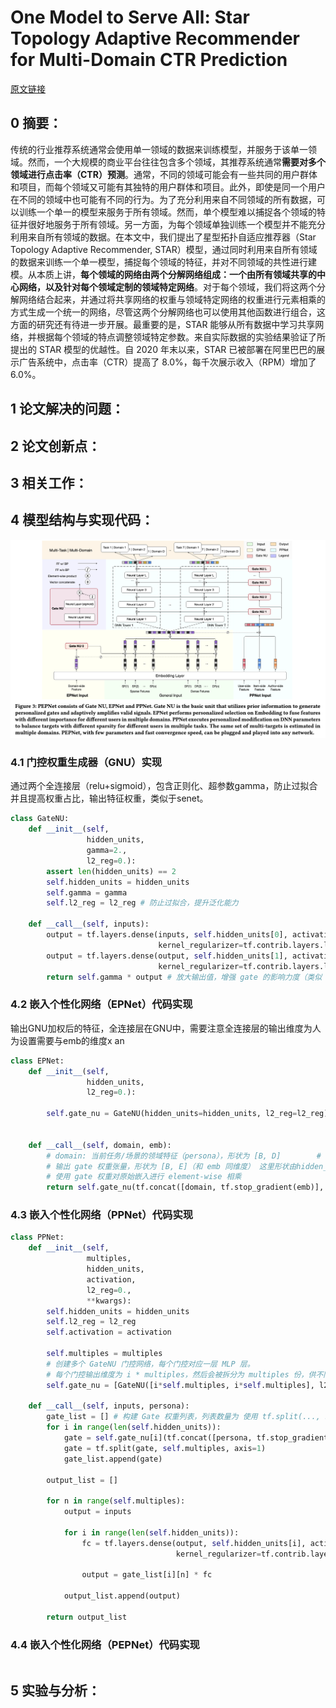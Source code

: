 # One Model to Serve All: Star Topology Adaptive Recommender for Multi-Domain CTR Prediction
[原文链接](https://doi.org/10.1145/3383313.3412236)
## 0 摘要：
传统的行业推荐系统通常会使用单一领域的数据来训练模型，并服务于该单一领域。然而，一个大规模的商业平台往往包含多个领域，其推荐系统通常**需要对多个领域进行点击率（CTR）预测**。通常，不同的领域可能会有一些共同的用户群体和项目，而每个领域又可能有其独特的用户群体和项目。此外，即使是同一个用户在不同的领域中也可能有不同的行为。为了充分利用来自不同领域的所有数据，可以训练一个单一的模型来服务于所有领域。然而，单个模型难以捕捉各个领域的特征并很好地服务于所有领域。另一方面，为每个领域单独训练一个模型并不能充分利用来自所有领域的数据。在本文中，我们提出了星型拓扑自适应推荐器（Star Topology Adaptive Recommender, STAR）模型，通过同时利用来自所有领域的数据来训练一个单一模型，捕捉每个领域的特征，并对不同领域的共性进行建模。从本质上讲，**每个领域的网络由两个分解网络组成：一个由所有领域共享的中心网络，以及针对每个领域定制的领域特定网络**。对于每个领域，我们将这两个分解网络结合起来，并通过将共享网络的权重与领域特定网络的权重进行元素相乘的方式生成一个统一的网络，尽管这两个分解网络也可以使用其他函数进行组合，这方面的研究还有待进一步开展。最重要的是，STAR 能够从所有数据中学习共享网络，并根据每个领域的特点调整领域特定参数。来自实际数据的实验结果验证了所提出的 STAR 模型的优越性。自 2020 年末以来，STAR 已被部署在阿里巴巴的展示广告系统中，点击率（CTR）提高了 8.0%，每千次展示收入（RPM）增加了 6.0%。
## 1 论文解决的问题：

## 2 论文创新点：

## 3 相关工作：

## 4 模型结构与实现代码：
![输入图片说明](/imgs/2025-07-09/UtZLPMiTfAmVX2li.png)
### 4.1 门控权重生成器（GNU）实现
通过两个全连接层（relu+sigmoid），包含正则化、超参数gamma，防止过拟合并且提高权重占比，输出特征权重，类似于senet。
```Python
class GateNU:  
    def __init__(self,  
                 hidden_units,  
                 gamma=2.,  
                 l2_reg=0.):  
        assert len(hidden_units) == 2  
        self.hidden_units = hidden_units  
        self.gamma = gamma  
        self.l2_reg = l2_reg # 防止过拟合，提升泛化能力  
  
    def __call__(self, inputs):  
        output = tf.layers.dense(inputs, self.hidden_units[0], activation="relu",  
                                 kernel_regularizer=tf.contrib.layers.l2_regularizer(self.l2_reg)) # 引入非线性能力，增强表达力  
        output = tf.layers.dense(output, self.hidden_units[1], activation="sigmoid", # 输出范围 [0, 1]，可解释为重要性权重或注意力分数  
                                 kernel_regularizer=tf.contrib.layers.l2_regularizer(self.l2_reg))  
        return self.gamma * output # 放大输出值，增强 gate 的影响力度（类似 attention 中的温度系数）
```
### 4.2 嵌入个性化网络（EPNet）代码实现
输出GNU加权后的特征，全连接层在GNU中，需要注意全连接层的输出维度为人为设置需要与emb的维度x an
```Python
class EPNet:  
    def __init__(self,  
                 hidden_units,  
                 l2_reg=0.):  
  
        self.gate_nu = GateNU(hidden_units=hidden_units, l2_reg=l2_reg)  
  
  
    def __call__(self, domain, emb):  
        # domain: 当前任务/场景的领域特征（persona），形状为 [B, D]        # emb: 输入嵌入向量，通常是共享特征或上下文特征，形状为 [B, E]        # 使用 tf.stop_gradient 冻结 emb 的梯度，防止 gate 影响其更新  
        # 输出 gate 权重张量，形状为 [B, E]（和 emb 同维度） 这里形状由hidden_units确定  
        # 使用 gate 权重对原始嵌入进行 element-wise 相乘  
        return self.gate_nu(tf.concat([domain, tf.stop_gradient(emb)], axis=-1)) * emb
```
### 4.3 嵌入个性化网络（PPNet）代码实现
```Python
class PPNet:  
    def __init__(self,  
                 multiples,  
                 hidden_units,  
                 activation,  
                 l2_reg=0.,  
                 **kwargs):  
        self.hidden_units = hidden_units  
        self.l2_reg = l2_reg  
        self.activation = activation  
  
        self.multiples = multiples  
        # 创建多个 GateNU 门控网络，每个门控对应一层 MLP 层。  
        # 每个门控输出维度为 i * multiples，然后会被拆分为 multiples 份，供不同路径使用。  
        self.gate_nu = [GateNU([i*self.multiples, i*self.multiples], l2_reg=self.l2_reg) for i in self.hidden_units]  
  
    def __call__(self, inputs, persona):  
        gate_list = [] # 构建 Gate 权重列表，列表数量为 使用 tf.split(..., self.multiples) 将 gate 权重拆分成多个分支  
        for i in range(len(self.hidden_units)):  
            gate = self.gate_nu[i](tf.concat([persona, tf.stop_gradient(inputs)], axis=-1))    # persona是个人特征  
            gate = tf.split(gate, self.multiples, axis=1)  
            gate_list.append(gate)  
  
        output_list = []  
  
        for n in range(self.multiples):  
            output = inputs  
  
            for i in range(len(self.hidden_units)):  
                fc = tf.layers.dense(output, self.hidden_units[i], activation=self.activation,  
                                     kernel_regularizer=tf.contrib.layers.l2_regularizer(self.l2_reg))  
  
                output = gate_list[i][n] * fc  
  
            output_list.append(output)  
  
        return output_list
```
### 4.4 嵌入个性化网络（PEPNet）代码实现
```Python

```
## 5 实验与分析：

<!--stackedit_data:
eyJoaXN0b3J5IjpbLTExMTExNzE3NjQsLTEyMDM1MzI2NDRdfQ
==
-->